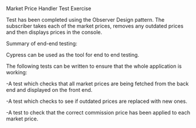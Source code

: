 Market Price Handler Test Exercise

Test has been completed using the Observer Design pattern. The subscriber takes each of the market prices, removes any outdated prices and then displays prices in the console.

Summary of end-end testing:

Cypress can be used as the tool for end to end testing. 

The following tests can be written to ensure that the whole application is working:

-A test which checks that all market prices are being fetched from the back end and displayed on the front end.

-A test which checks to see if outdated prices are replaced with new ones.

-A test to check that the correct commission price has been applied to each market price.

